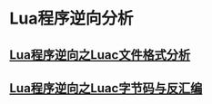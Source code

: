 # Lua程序逆向分析

## [Lua程序逆向之Luac文件格式分析](http://bobao.360.cn/learning/detail/4534.html)

## [Lua程序逆向之Luac字节码与反汇编](http://bobao.360.cn/learning/detail/4715.html)
